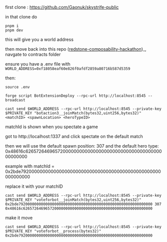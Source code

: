 first clone : https://github.com/Gaonuk/skystrife-public

in that clone do

```
pnpm i
pnpm dev
```

this will give you a world address

then move back into this repo ([redstone-composability-hackathon](https://github.com/wighawag/redstone-composability-hackathon/))_, navgate to contracts folder


ensure you have a .env file with `WORLD_ADDRESS=0xf18058eaf60e826f0afdf2859a80716b587d5359`

then:


```
source .env
```

```
forge script BotExtensionDeploy --rpc-url http://localhost:8545 --broadcast
```

```
cast send $WORLD_ADDRESS --rpc-url http://localhost:8545 --private-key $PRIVATE_KEY "botaction3__joinMatch(bytes32,uint256,bytes32)" <matchID> <spawnLocation> <heroTypeID>
```

matchId is shown when you spectate a game

got to http://localhost:1337 and click spectate on the default match

then we will use the default spawn position: 307 and the default hero type: 0x48616c6265726469657200000000000000000000000000000000000000000000

example with matchId = 0x2bde792000000000000000000000000000000000000000000000000000000000

replace it with your matchID

```
cast send $WORLD_ADDRESS --rpc-url http://localhost:8545 --private-key $PRIVATE_KEY "voteforbot__joinMatch(bytes32,uint256,bytes32)" 0x2bde792000000000000000000000000000000000000000000000000000000000 307 0x48616c6265726469657200000000000000000000000000000000000000000000
```


make it move

```
cast send $WORLD_ADDRESS --rpc-url http://localhost:8545 --private-key $PRIVATE_KEY "voteforbot__process(bytes32)" 0x2bde792000000000000000000000000000000000000000000000000000000000
```